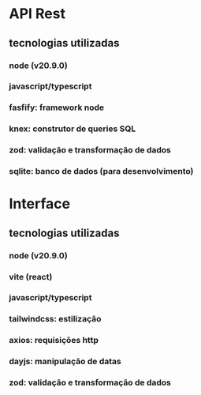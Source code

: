 # API Rest
## tecnologias utilizadas

### node (v20.9.0)
### javascript/typescript
### fasfify: framework node
### knex: construtor de queries SQL
### zod: validação e transformação de dados
### sqlite: banco de dados (para desenvolvimento)


# Interface
## tecnologias utilizadas

### node (v20.9.0)
### vite (react)
### javascript/typescript
### tailwindcss: estilização
### axios: requisições http
### dayjs: manipulação de datas 
### zod: validação e transformação de dados
